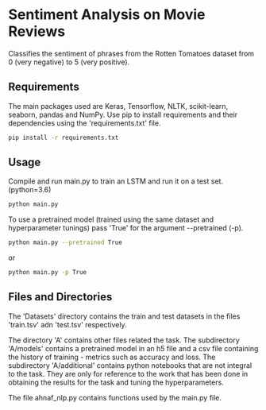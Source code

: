 # Sentiment Analysis on Movie Reviews

Classifies the sentiment of phrases from the Rotten Tomatoes dataset from 0 (very negative) to 5 (very positive).

## Requirements

The main packages used are Keras, Tensorflow, NLTK, scikit-learn, seaborn, pandas and NumPy. Use pip to install requirements and their dependencies using the 'requirements.txt' file.

```bash
pip install -r requirements.txt
```

## Usage

Compile and run main.py to train an LSTM and run it on a test set. (python=3.6)

```bash
python main.py
```

To use a pretrained model (trained using the same dataset and hyperparameter tunings) pass 'True' for the argument --pretrained (-p).

```bash
python main.py --pretrained True
```
or
```bash
python main.py -p True
```

## Files and Directories
The 'Datasets' directory contains the train and test datasets in the files 'train.tsv' adn 'test.tsv' respectively.

The directory 'A' contains other files related the task. The subdirectory 'A/models' contains a pretrained model in an h5 file and a csv file containing the history of training - metrics such as accuracy and loss. The subdirectory 'A/additional' contains python notebooks that are not integral to the task. They are only for reference to the work that has been done in obtaining the results for the task and tuning the hyperparameters.

The file ahnaf_nlp.py contains functions used by the main.py file.
